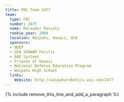 ```yaml
---
title: FRC Team 2477
team:
  type: FRC
  number: 2477
  name: Marauder Rascals
  rookie_year: 2008
  location: Waipahu, Hawaii, USA
  sponsors:
  - NDEP
  - USN SPAWAR Pacific
  - BAE Systems
  - Friends of Hawaii
  - National Defense Education Program
  - Waipahu High School
  links:
    Website: http://waipahurobotics.wix.com/2477
---
```


{% include remove_this_line_and_add_a_paragraph %}